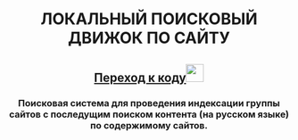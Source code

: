 <h1 align="center">ЛОКАЛЬНЫЙ ПОИСКОВЫЙ ДВИЖОК ПО САЙТУ</h1>
<h2 align="center"><a href="https://github.com/vadimsa3/searchengine/tree/master/src/main/java/searchengine" target="_blank">Переход к коду<img src="https://github.com/blackcater/blackcater/raw/main/images/Hi.gif" height="32"/></a></h2>
<h3 align="center">Поисковая система для проведения индексации группы сайтов с последущим поиском контента (на русском языке) по содержимому сайтов.</h3>


